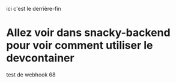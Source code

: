 ici c'est le derrière-fin

# Allez voir dans snacky-backend pour voir comment utiliser le devcontainer

test de webhook 68
